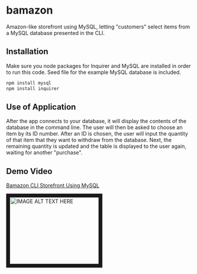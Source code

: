 # bamazon
Amazon-like storefront using MySQL, letting "customers" select items from a MySQL database presented in the CLI.

## Installation
Make sure you node packages for Inquirer and MySQL are installed in order to run this code. Seed file for the example MySQL database is included. 

```bash
npm install mysql
npm install inquirer
```

## Use of Application
After the app connects to your database, it will display the contents of the database in the command line. The user will then be asked to choose an item by its ID number. After an ID is chosen, the user will input the quantity of that item that they want to withdraw from the database. Next, the remaining quantity is updated and the table is displayed to the user again, waiting for another "purchase".

## Demo Video
[Bamazon CLI Storefront Using MySQL](https://youtu.be/G0DgvSOfyN4)

<a href="http://www.youtube.com/watch?feature=player_embedded&v=G0DgvSOfyN4
" target="_blank"><img src="http://img.youtube.com/vi/G0DgvSOfyN4/0.jpg" 
alt="IMAGE ALT TEXT HERE" width="240" height="180" border="10" /></a>
